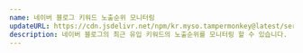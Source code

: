 ```yaml
---
name: 네이버 블로그 키워드 노출순위 모니터링
updateURL: https://cdn.jsdelivr.net/npm/kr.myso.tampermonkey@latest/service/com.naver.blog-prologue.keyword.analysis.user.js
description: 네이버 블로그의 최근 유입 키워드의 노출순위를 모니터링 할 수 있습니다.
---
```

